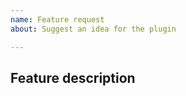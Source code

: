 ```yaml
---
name: Feature request
about: Suggest an idea for the plugin

---
```


## Feature description

<!-- Please describe which problem the feature would solve or address. -->
